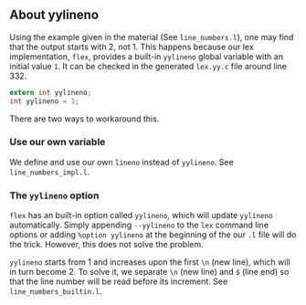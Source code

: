 ## About yylineno

Using the example given in the material (See `line_numbers.l`), one may find that the output starts with 2, not 1. This happens because our lex implementation, `flex`, provides a built-in `yylineno` global variable with an initial value `1`. It can be checked in the generated `lex.yy.c` file around line 332.

```c
extern int yylineno;
int yylineno = 1;
```

There are two ways to workaround this.

### Use our own variable
We define and use our own `lineno` instead of `yylineno`. See `line_numbers_impl.l`.

### The `yylineno` option
`flex` has an built-in option called `yylineno`, which will update `yylineno` automatically. Simply appending `--yylineno` to the `lex` command line options or adding `%option yylineno` at the beginning of the our `.l` file will do the trick. However, this does not solve the problem.

`yylineno` starts from 1 and increases upon the first `\n` (new line), which will in turn become 2. To solve it, we separate `\n` (new line) and `$` (line end) so that the line number will be read before its increment. See `line_numbers_builtin.l`.
